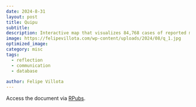 ```yaml
---
date: 2024-8-31
layout: post
title: Quipu 
subtitle: 
description: Interactive map that visualizes 84,768 cases of reported missing persons cases from 1921 to 2016 across 1,028 municipalities. This was created by merging data from the Colombian National Search Unit of Missing Persons (UBPD) and the National Administrative Department of Statistics (DANE).
image: https://felipevillota.com/wp-content/uploads/2024/08/q_1.jpg
optimized_image: 
category: misc
tags:
  - reflection
  - communication
  - database 
 
author: Felipe Villota 
---
```


Access the document via <a href="https://rpubs.com/FelipeVillota/map_missing_col" target="_blank" class="creator">RPubs</a>.
